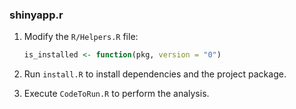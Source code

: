 ### shinyapp.r

1. Modify the `R/Helpers.R` file:
    ```r
    is_installed <- function(pkg, version = "0")
    ```

2. Run `install.R` to install dependencies and the project package.

3. Execute `CodeToRun.R` to perform the analysis.
